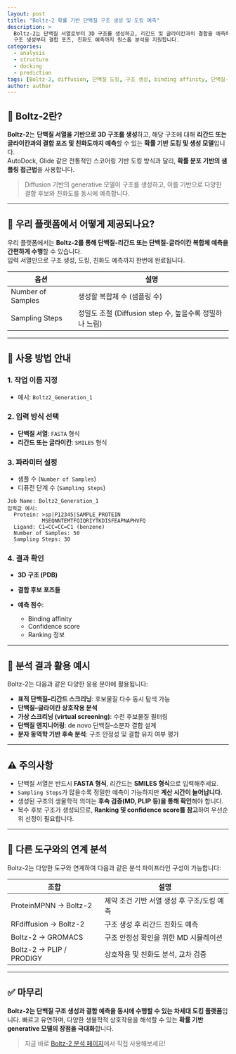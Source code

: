 ```yaml
---
layout: post
title: "Boltz-2 확률 기반 단백질 구조 생성 및 도킹 예측"
description: >
  Boltz-2는 단백질 서열로부터 3D 구조를 생성하고, 리간드 및 글라이칸과의 결합을 예측하는 확률 기반 도킹 모델입니다.
  구조 생성부터 결합 포즈, 친화도 예측까지 원스톱 분석을 지원합니다.
categories:
  - analysis
  - structure
  - docking
  - prediction
tags: [Boltz-2, diffusion, 단백질 도킹, 구조 생성, binding affinity, 단백질-리간드, 글라이칸]
author: author
---
```


## 🔬 Boltz-2란?

**Boltz-2**는 **단백질 서열을 기반으로 3D 구조를 생성**하고, 해당 구조에 대해 **리간드 또는 글라이칸과의 결합 포즈 및 친화도까지 예측**할 수 있는 **확률 기반 도킹 및 생성 모델**입니다.  
AutoDock, Glide 같은 전통적인 스코어링 기반 도킹 방식과 달리, **확률 분포 기반의 샘플링 접근법**을 사용합니다.

> Diffusion 기반의 generative 모델이 구조를 생성하고, 이를 기반으로 다양한 결합 후보와 친화도를 동시에 예측합니다.

---

## 🧪 우리 플랫폼에서 어떻게 제공되나요?

우리 플랫폼에서는 **Boltz-2를 통해 단백질-리간드 또는 단백질-글라이칸 복합체 예측을 간편하게 수행**할 수 있습니다.  
입력 서열만으로 구조 생성, 도킹, 친화도 예측까지 한번에 완료됩니다.

| 옵션 | 설명 |
| --- | --- |
| Number of Samples | 생성할 복합체 수 (샘플링 수) |
| Sampling Steps | 정밀도 조절 (Diffusion step 수, 높을수록 정밀하나 느림) |

---

## 📝 사용 방법 안내

### 1. 작업 이름 지정
- 예시: `Boltz2_Generation_1`

### 2. 입력 방식 선택
- **단백질 서열**: `FASTA` 형식
- **리간드 또는 글라이칸**: `SMILES` 형식

### 3. 파라미터 설정
- 샘플 수 (`Number of Samples`)
- 디퓨전 단계 수 (`Sampling Steps`)

```plaintext
Job Name: Boltz2_Generation_1
입력값 예시:
  Protein: >sp|P12345|SAMPLE_PROTEIN
           MSEQNNTEMTFQIQRIYTKDISFEAPNAPHVFQ
  Ligand: C1=CC=CC=C1 (benzene)
  Number of Samples: 50
  Sampling Steps: 30
````

### 4. 결과 확인

* **3D 구조 (PDB)**
* **결합 후보 포즈들**
* **예측 점수**:

    * Binding affinity
    * Confidence score
    * Ranking 정보

---

## 🧬 분석 결과 활용 예시

Boltz-2는 다음과 같은 다양한 응용 분야에 활용됩니다:

* **표적 단백질–리간드 스크리닝**: 후보물질 다수 동시 탐색 가능
* **단백질–글라이칸 상호작용 분석**
* **가상 스크리닝 (virtual screening)**: 수천 후보물질 필터링
* **단백질 엔지니어링**: de novo 단백질–소분자 결합 설계
* **분자 동역학 기반 후속 분석**: 구조 안정성 및 결합 유지 여부 평가

---

## ⚠️ 주의사항

* 단백질 서열은 반드시 **FASTA 형식**, 리간드는 **SMILES 형식**으로 입력해주세요.
* `Sampling Steps`가 많을수록 정밀한 예측이 가능하지만 **계산 시간이 늘어납니다.**
* 생성된 구조의 생물학적 의미는 **후속 검증(MD, PLIP 등)을 통해 확인**해야 합니다.
* 복수 후보 구조가 생성되므로, **Ranking 및 confidence score를 참고**하여 우선순위 선정이 필요합니다.

---

## 🔗 다른 도구와의 연계 분석

Boltz-2는 다양한 도구와 연계하여 다음과 같은 분석 파이프라인 구성이 가능합니다:

| 조합                       | 설명                        |
| ------------------------ | ------------------------- |
| ProteinMPNN → Boltz-2    | 제약 조건 기반 서열 생성 후 구조/도킹 예측 |
| RFdiffusion → Boltz-2    | 구조 생성 후 리간드 친화도 예측        |
| Boltz-2 → GROMACS        | 구조 안정성 확인을 위한 MD 시뮬레이션    |
| Boltz-2 → PLIP / PRODIGY | 상호작용 및 친화도 분석, 교차 검증      |

---

## ✅ 마무리

**Boltz-2는 단백질 구조 생성과 결합 예측을 동시에 수행할 수 있는 차세대 도킹 플랫폼**입니다.
빠르고 유연하며, 다양한 생물학적 상호작용을 해석할 수 있는 **확률 기반 generative 모델의 장점을 극대화**합니다.

> 지금 바로 <a href="#" onclick="window.open('https://curie.kr/Analysis/boltz', '_blank'); return false;" rel="noopener noreferrer">Boltz-2 분석 페이지</a>에서 직접 사용해보세요!

